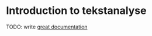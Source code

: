 # Introduction to tekstanalyse

TODO: write [great documentation](http://jacobian.org/writing/what-to-write/)
